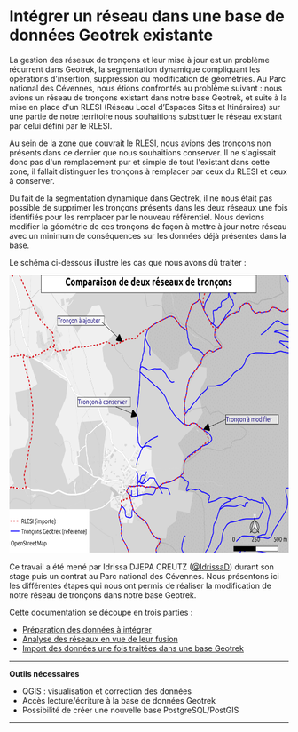 # Intégrer un réseau dans une base de données Geotrek existante

La gestion des réseaux de tronçons et leur mise à jour est un problème récurrent dans Geotrek, la segmentation dynamique compliquant les opérations d'insertion, suppression ou modification de géométries. Au Parc national des Cévennes, nous étions confrontés au problème suivant : nous avions un réseau de tronçons existant dans notre base Geotrek, et suite à la mise en place d'un RLESI (Réseau Local d’Espaces Sites et Itinéraires) sur une partie de notre territoire nous souhaitions substituer le réseau existant par celui défini par le RLESI.

Au sein de la zone que couvrait le RLESI, nous avions des tronçons non présents dans ce dernier que nous souhaitions conserver. Il ne s'agissait donc pas d'un remplacement pur et simple de tout l'existant dans cette zone, il fallait distinguer les tronçons à remplacer par ceux du RLESI et ceux à conserver.

Du fait de la segmentation dynamique dans Geotrek, il ne nous était pas possible de supprimer les tronçons présents dans les deux réseaux une fois identifiés pour les remplacer par le nouveau référentiel. Nous devions modifier la géométrie de ces tronçons de façon à mettre à jour notre réseau avec un minimum de conséquences sur les données déjà présentes dans la base.

Le schéma ci-dessous illustre les cas que nous avons dû traiter :

<p align="center">
     <img src="img/comparaison_rlesi_troncons.png" height="500">
</p>

Ce travail a été mené par Idrissa DJEPA CREUTZ ([@IdrissaD](https://github.com/IdrissaD)) durant son stage puis un contrat au Parc national des Cévennes. Nous présentons ici les différentes étapes qui nous ont permis de réaliser la modification de notre réseau de tronçons dans notre base Geotrek.

Cette documentation se découpe en trois parties :
 - [Préparation des données à intégrer](preparation_donnees.md)
 - [Analyse des réseaux en vue de leur fusion](agregation_reseaux.md)
 - [Import des données une fois traitées dans une base Geotrek](import_donnees_geotrek.md)


---
**Outils nécessaires**

  * QGIS : visualisation et correction des données
  * Accès lecture/écriture à la base de données Geotrek
  * Possibilité de créer une nouvelle base PostgreSQL/PostGIS

---
